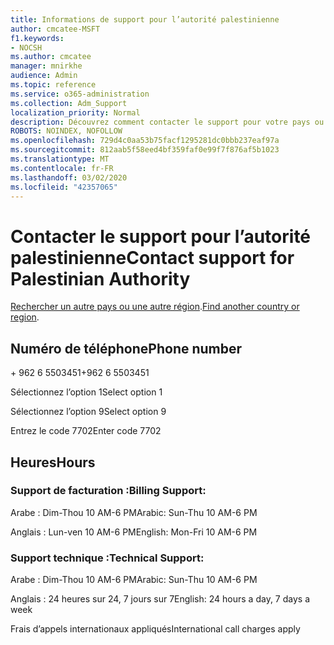 ```yaml
---
title: Informations de support pour l’autorité palestinienne
author: cmcatee-MSFT
f1.keywords:
- NOCSH
ms.author: cmcatee
manager: mnirkhe
audience: Admin
ms.topic: reference
ms.service: o365-administration
ms.collection: Adm_Support
localization_priority: Normal
description: Découvrez comment contacter le support pour votre pays ou région.
ROBOTS: NOINDEX, NOFOLLOW
ms.openlocfilehash: 729d4c0aa53b75facf1295281dc0bbb237eaf97a
ms.sourcegitcommit: 812aab5f58eed4bf359faf0e99f7f876af5b1023
ms.translationtype: MT
ms.contentlocale: fr-FR
ms.lasthandoff: 03/02/2020
ms.locfileid: "42357065"
---
```

# <a name="contact-support-for-palestinian-authority"></a><span data-ttu-id="41fc3-103">Contacter le support pour l’autorité palestinienne</span><span class="sxs-lookup"><span data-stu-id="41fc3-103">Contact support for Palestinian Authority</span></span>

<span data-ttu-id="41fc3-104">[Rechercher un autre pays ou une autre région](../contact-support-for-business-products.md).</span><span class="sxs-lookup"><span data-stu-id="41fc3-104">[Find another country or region](../contact-support-for-business-products.md).</span></span>

## <a name="phone-number"></a><span data-ttu-id="41fc3-105">Numéro de téléphone</span><span class="sxs-lookup"><span data-stu-id="41fc3-105">Phone number</span></span>
<span data-ttu-id="41fc3-106">+ 962 6 5503451</span><span class="sxs-lookup"><span data-stu-id="41fc3-106">+962 6 5503451</span></span>

<span data-ttu-id="41fc3-107">Sélectionnez l’option 1</span><span class="sxs-lookup"><span data-stu-id="41fc3-107">Select option 1</span></span>

<span data-ttu-id="41fc3-108">Sélectionnez l’option 9</span><span class="sxs-lookup"><span data-stu-id="41fc3-108">Select option 9</span></span>

<span data-ttu-id="41fc3-109">Entrez le code 7702</span><span class="sxs-lookup"><span data-stu-id="41fc3-109">Enter code 7702</span></span>

## <a name="hours"></a><span data-ttu-id="41fc3-110">Heures</span><span class="sxs-lookup"><span data-stu-id="41fc3-110">Hours</span></span>
### <a name="billing-support"></a><span data-ttu-id="41fc3-111">Support de facturation :</span><span class="sxs-lookup"><span data-stu-id="41fc3-111">Billing Support:</span></span>

<span data-ttu-id="41fc3-112">Arabe : Dim-Thou 10 AM-6 PM</span><span class="sxs-lookup"><span data-stu-id="41fc3-112">Arabic: Sun-Thu 10 AM-6 PM</span></span>

<span data-ttu-id="41fc3-113">Anglais : Lun-ven 10 AM-6 PM</span><span class="sxs-lookup"><span data-stu-id="41fc3-113">English: Mon-Fri 10 AM-6 PM</span></span>

### <a name="technical-support"></a><span data-ttu-id="41fc3-114">Support technique :</span><span class="sxs-lookup"><span data-stu-id="41fc3-114">Technical Support:</span></span>

<span data-ttu-id="41fc3-115">Arabe : Dim-Thou 10 AM-6 PM</span><span class="sxs-lookup"><span data-stu-id="41fc3-115">Arabic: Sun-Thu 10 AM-6 PM</span></span>

<span data-ttu-id="41fc3-116">Anglais : 24 heures sur 24, 7 jours sur 7</span><span class="sxs-lookup"><span data-stu-id="41fc3-116">English: 24 hours a day, 7 days a week</span></span>

<span data-ttu-id="41fc3-117">Frais d’appels internationaux appliqués</span><span class="sxs-lookup"><span data-stu-id="41fc3-117">International call charges apply</span></span>
